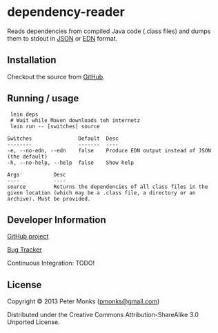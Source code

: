 # dependency-reader

Reads dependencies from compiled Java code (.class files) and dumps them to stdout in [JSON](http://json.org/) or [EDN](https://github.com/edn-format/edn) format.

## Installation

Checkout the source from [GitHub](https://github.com/pmonks/dependency-reader).

## Running / usage

```shell
 lein deps
 # Wait while Maven downloads teh internetz
 lein run -- [switches] source
```

    Switches               Default  Desc                                             
    --------               -------  ----                                             
    -e, --no-edn, --edn    false    Produce EDN output instead of JSON (the default) 
    -h, --no-help, --help  false    Show help                                        

    Args           Desc
    ----           ----
    source         Returns the dependencies of all class files in the given location (which may be a .class file, a directory or an archive). Must be provided.

## Developer Information

[GitHub project](https://github.com/pmonks/dependency-reader)

[Bug Tracker](https://github.com/pmonks/dependency-reader/issues)

Continuous Integration: TODO!


## License

Copyright © 2013 Peter Monks (pmonks@gmail.com)

Distributed under the Creative Commons Attribution-ShareAlike 3.0 Unported License.
